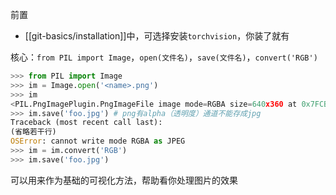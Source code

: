 前置
- [[git-basics/installation]]中，可选择安装`torchvision`，你装了就有

核心：`from PIL import Image`，`open(文件名)`，`save(文件名)`，`convert('RGB')`
```python
>>> from PIL import Image
>>> im = Image.open('<name>.png')
>>> im
<PIL.PngImagePlugin.PngImageFile image mode=RGBA size=640x360 at 0x7FCB9CA447B8>
>>> im.save('foo.jpg') # png有alpha（透明度）通道不能存成jpg
Traceback (most recent call last):
(省略若干行)
OSError: cannot write mode RGBA as JPEG
>>> im = im.convert('RGB')
>>> im.save('foo.jpg')
```
可以用来作为基础的可视化方法，帮助看你处理图片的效果